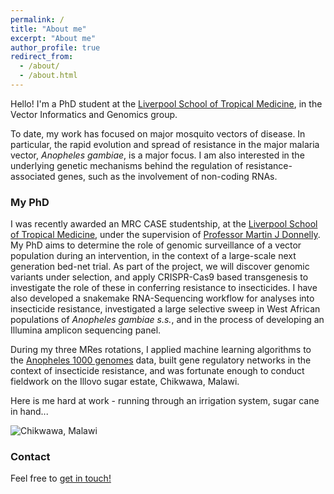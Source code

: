 ```yaml
---
permalink: /
title: "About me"
excerpt: "About me"
author_profile: true
redirect_from: 
  - /about/
  - /about.html
---
```


Hello! I'm a PhD student at the [Liverpool School of Tropical Medicine](https://www.lstmed.ac.uk/), in the Vector Informatics and Genomics group.

To date, my work has focused on major mosquito vectors of disease. In particular, the rapid evolution and spread of resistance in the major malaria vector, *Anopheles gambiae*, is a major focus. I am also interested in the underlying genetic mechanisms behind the regulation of resistance-associated genes, such as the involvement of non-coding RNAs.

### My PhD 

I was recently awarded an MRC CASE studentship, at the [Liverpool School of Tropical Medicine](https://www.lstmed.ac.uk/), under the supervision of [Professor Martin J Donnelly](https://www.lstmed.ac.uk/about/people/professor-martin-james-donnelly). My PhD aims to determine the role of genomic surveillance of a vector population during an intervention, in the context of a large-scale next generation bed-net trial. As part of the project, we will discover genomic variants under selection, and apply CRISPR-Cas9 based transgenesis to investigate the role of these in conferring resistance to insecticides. I have also developed a snakemake RNA-Sequencing workflow for analyses into insecticide resistance, investigated a large selective sweep in West African populations of *Anopheles gambiae s.s.*, and in the process of developing an Illumina amplicon sequencing panel. 

During my three MRes rotations, I applied machine learning algorithms to the [Anopheles 1000 genomes](http://www.malariagen.net/ag1000g) data, built gene regulatory networks in the context of insecticide resistance, and was fortunate enough to conduct fieldwork on the Illovo sugar estate, Chikwawa, Malawi.

Here is me hard at work - running through an irrigation system, sugar cane in hand...

![Chikwawa, Malawi](../images/runningmalawismall.png)

### Contact 

Feel free to [get in touch!](mailto:sanjay.c.nagi@gmail.com)
